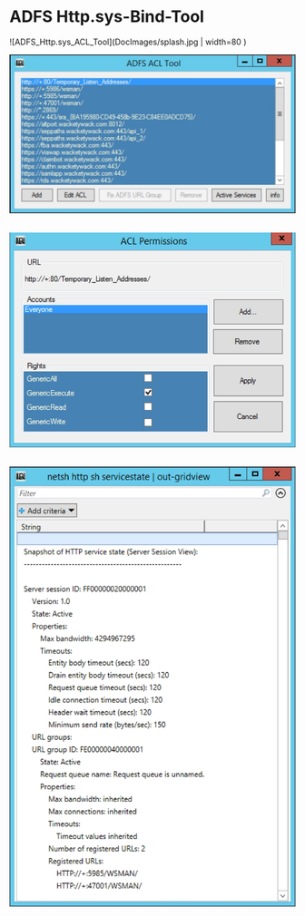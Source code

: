 # ADFS Http.sys-Bind-Tool

![ADFS_Http.sys_ACL_Tool](DocImages/splash.jpg | width=80 )


![ADFS Http.sys-Bind-Tool](DocImages/main.jpg)&nbsp;&nbsp;


![ADFS Http.sys-Bind-Tool](DocImages/edit.jpg)&nbsp;&nbsp;


![ADFS Http.sys-Bind-Tool](DocImages/list.jpg)&nbsp;&nbsp;
